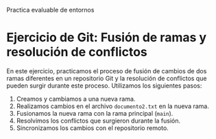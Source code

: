 Practica evaluable de entornos 
# Ejercicio de Git: Fusión de ramas y resolución de conflictos

En este ejercicio, practicamos el proceso de fusión de cambios de dos ramas diferentes en un repositorio Git y la resolución de conflictos que pueden surgir durante este proceso. Utilizamos los siguientes pasos:

1. Creamos y cambiamos a una nueva rama.
2. Realizamos cambios en el archivo `documento2.txt` en la nueva rama.
3. Fusionamos la nueva rama con la rama principal (`main`).
4. Resolvimos los conflictos que surgieron durante la fusión.
5. Sincronizamos los cambios con el repositorio remoto.